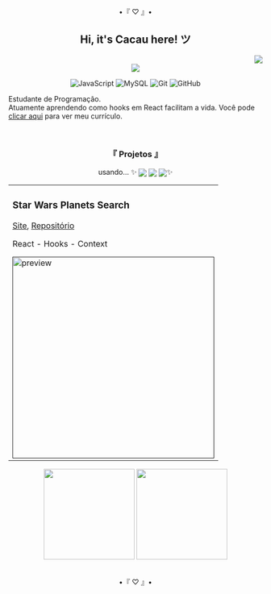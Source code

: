 <div align="center">
  <p>•『 ♡ 』•</p>
  <h2>Hi, it's Cacau here! ツ</h2>
</div>

<a href="https://github.com/itscacauinpt"></a>

<img align="right" atl="good" src="https://media.giphy.com/media/11ISwbgCxEzMyY/giphy.gif">

<br/>

 <div align="center">
 <a href="https://www.linkedin.com/in/anaclaudia-de-souza" target="_blank">
  <img src="https://img.shields.io/badge/-LinkedIn-%230077B5?style=for-the-badge&logo=linkedin&logoColor=black">
 </a>
  
![JavaScript](https://img.shields.io/badge/-JavaScript-black?style=flat-square&logo=javascript)
![MySQL](https://img.shields.io/badge/-MySQL-black?style=flat-square&logo=mysql)
![Git](https://img.shields.io/badge/-Git-black?style=flat-square&logo=git)
![GitHub](https://img.shields.io/badge/-GitHub-181717?style=flat-square&logo=github)

<!--   <img align="center" src="https://img.shields.io/badge/-MongoDB-181717?style=flat-square&logo=mongodb"> -->
</div>

<p align="left">
  Estudante de Programação.
<br />
  Atuamente aprendendo como hooks em React facilitam a vida.
  Você pode <a href="https://gitconnected.com/itscacauinpt/resume" target="_blank">clicar aqui</a> para ver meu currículo.
</p>

<br/>

<div align="center">
  
<h3>『 Projetos 』</h3>
  
<p>usando... ✨ <img align="center" src="https://img.shields.io/badge/-JavaScript-181717?style=flat-square&logo=javascript"> <img align="center" src="https://img.shields.io/badge/-React-181717?style=flat-square&logo=react"> <img align="center" src="https://img.shields.io/badge/-Redux-181717?style=flat-square&logo=redux">✨ </p>
  
<table>
  <tr>
     <td valign="top">
      <h3 align="left">Star Wars Planets Search</h3>
      <p><a href="">Site</a>, <a href="https://github.com/itscacauinpt/starwars-planet-search">Repositório</a></p>
       <p>React - Hooks - Context</p>
      <a href=""><img width=400px src="" alt="preview" /></a>
    </td>
  </tr>
</table>
</div>

<div align="center">
  <img height="180em"
       src="https://github-readme-stats.vercel.app/api?username=itscacauinpt&show_icons=true&theme=dark&include_all_commits=true&count_private=true"/>
  <img height="180em"
       src="https://github-readme-stats.vercel.app/api/top-langs/?username=itscacauinpt&layout=compact&langs_count=7&theme=dark"/>
<br/>

</div>

<br/>
<p align="center">•『 ♡ 』•</p>

<!-- **Linguagens e Ferramentas...**

 **...que aprendi:**  ✨ <img align="center" src="https://img.shields.io/badge/-JavaScript-181717?style=flat-square&logo=javascript">
  <img align="center" src="https://img.shields.io/badge/-React-181717?style=flat-square&logo=react">
  <img align="center" src="https://img.shields.io/badge/-Redux-181717?style=flat-square&logo=redux"> ✨
 
 **...que estou aprendendo:** ✨
  <img align="center" src="https://img.shields.io/badge/-Java-181717?style=flat-square&logo=java">
  <img align="center" src="https://img.shields.io/badge/-MySql-181717?style=flat-square&logo=mysql" >✨
![snake svg](https://github.com/itscacauinpt/itscacauinpt/blob/output/github-contribution-grid-snake.svg)

   -->
